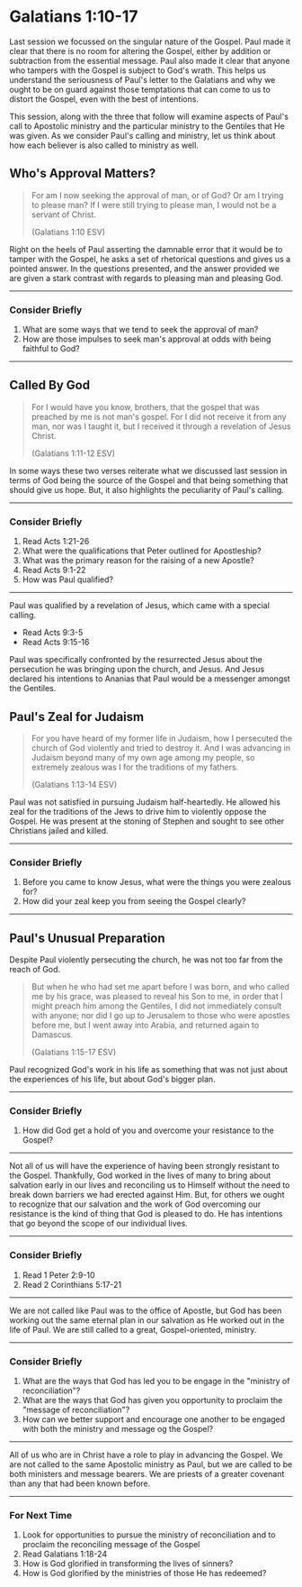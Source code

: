 # Galatians 1:10-17

Last session we focussed on the singular nature of the Gospel. Paul made it clear that there is no room for altering the Gospel, either by addition or subtraction from the essential message. Paul also made it clear that anyone who tampers with the Gospel is subject to God's wrath. This helps us understand the seriousness of Paul's letter to the Galatians and why we ought to be on guard against those temptations that can come to us to distort the Gospel, even with the best of intentions.

This session, along with the three that follow will examine aspects of Paul's call to Apostolic ministry and the particular ministry to the Gentiles that He was given. As we consider Paul's calling and ministry, let us think about how each believer is also called to ministry as well.

## Who's Approval Matters?

> For am I now seeking the approval of man, or of God? Or am I trying to please man? If I were still trying to please man, I would not be a servant of Christ.
> 
> (Galatians 1:10 ESV)

Right on the heels of Paul asserting the damnable error that it would be to tamper with the Gospel, he asks a set of rhetorical questions and gives us a pointed answer. In the questions presented, and the answer provided we are given a stark contrast with regards to pleasing man and pleasing God.

---

### Consider Briefly

1. What are some ways that we tend to seek the approval of man?
2. How are those impulses to seek man's approval at odds with being faithful to God?

---

## Called By God

> For I would have you know, brothers, that the gospel that was preached by me is not man's gospel. For I did not receive it from any man, nor was I taught it, but I received it through a revelation of Jesus Christ.
> 
> (Galatians 1:11-12 ESV)

In some ways these two verses reiterate what we discussed last session in terms of God being the source of the Gospel and that being something that should give us hope. But, it also highlights the peculiarity of Paul's calling.

---

### Consider Briefly

1. Read Acts 1:21-26
2. What were the qualifications that Peter outlined for Apostleship?
3. What was the primary reason for the raising of a new Apostle?
4. Read Acts 9:1-22
5. How was Paul qualified?

---

Paul was qualified by a revelation of Jesus, which came with a special calling.
 
* Read Acts 9:3-5
* Read Acts 9:15-16

Paul was specifically confronted by the resurrected Jesus about the persecution he was bringing upon the church, and Jesus. And Jesus declared his intentions to Ananias that Paul would be a messenger amongst the Gentiles.

## Paul's Zeal for Judaism

> For you have heard of my former life in Judaism, how I persecuted the church of God violently and tried to destroy it. And I was advancing in Judaism beyond many of my own age among my people, so extremely zealous was I for the traditions of my fathers.
>  
> (Galatians 1:13-14 ESV)

Paul was not satisfied in pursuing Judaism half-heartedly. He allowed his zeal for the traditions of the Jews to drive him to violently oppose the Gospel. He was present at the stoning of Stephen and sought to see other Christians jailed and killed. 

---

### Consider Briefly

1. Before you came to know Jesus, what were the things you were zealous for?
2. How did your zeal keep you from seeing the Gospel clearly?

---

## Paul's Unusual Preparation

Despite Paul violently persecuting the church, he was not too far from the reach of God.

> But when he who had set me apart before I was born, and who called me by his grace, was pleased to reveal his Son to me, in order that I might preach him among the Gentiles, I did not immediately consult with anyone; nor did I go up to Jerusalem to those who were apostles before me, but I went away into Arabia, and returned again to Damascus.
>
> (Galatians 1:15-17 ESV)

Paul recognized God's work in his life as something that was not just about the experiences of his life, but about God's bigger plan.

---

### Consider Briefly

1. How did God get a hold of you and overcome your resistance to the Gospel?

---

Not all of us will have the experience of having been strongly resistant to the Gospel. Thankfully, God worked in the lives of many to bring about salvation early in our lives and reconciling us to Himself without the need to break down barriers we had erected against Him. But, for others we ought to recognize that our salvation and the work of God overcoming our resistance is the kind of thing that God is pleased to do. He has intentions that go beyond the scope of our individual lives.

---

### Consider Briefly

1. Read 1 Peter 2:9-10
2. Read 2 Corinthians 5:17-21

---

We are not called like Paul was to the office of Apostle, but God has been working out the same eternal plan in our salvation as He worked out in the life of Paul. We are still called to a great, Gospel-oriented, ministry.

---

### Consider Briefly

1. What are the ways that God has led you to be engage in the "ministry of reconciliation"?
2. What are the ways that God has given you opportunity to proclaim the "message of reconciliation"?
3. How can we better support and encourage one another to be engaged with both the ministry and message og the Gospel?

---

All of us who are in Christ have a role to play in advancing the Gospel. We are not called to the same Apostolic ministry as Paul, but we are called to be both ministers and message bearers. We are priests of a greater covenant than any that had been known before.

---

### For Next Time

1. Look for opportunities to pursue the ministry of reconciliation and to proclaim the reconciling message of the Gospel
2. Read Galatians 1:18-24
3. How is God glorified in transforming the lives of sinners?
4. How is God glorified by the ministries of those He has redeemed?
